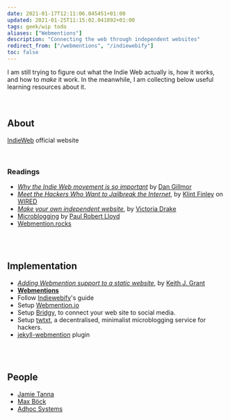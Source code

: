 ```yaml
---
date: 2021-01-17T12:11:06.045451+01:00
updated: 2021-01-25T11:15:02.041892+01:00
tags: geek/wip todo
aliases: ["Webmentions"]
description: "Connecting the web through independent websites"
redirect_from: ["/webmentions", "/indiewebify"]
toc: false
---
```

<div>
	I am still trying to figure out what the Indie Web actually is, how it works, and how to <i>make</i> it work. In the meanwhile, I am collecting below useful learning resources about it.
</div>

<br>
<br>

## About

[IndieWeb](https://indieweb.org "What is IndieWeb?") official website

<br>

### Readings

- [<cite>Why the Indie Web movement is so important</cite>](https://dangillmor.com/2014/04/25/indie-web-important/ "Why the Indie Web movement is so important") by [Dan Gillmor](https://dangillmor.com/ "Dan Gillmor")
- [<cite>Meet the Hackers Who Want to Jailbreak the Internet</cite>](https://www.wired.com/2013/08/indie-web/ "Meet the Hackers Who Want to Jailbreak the Internet - WIRED"), by [Klint Finley](https://www.wired.com/author/klint-finley) on [WIRED](https://www.wired.com/ "WIRED")
- [*Make your own independent website*](https://victoria.dev/blog/make-your-own-independent-website/ "Make your own independent website"), by [Victoria Drake](https://victoria.dev "Victoria Drake")
- [Microblogging](https://paulrobertlloyd.com/2018/01/microblogging/ "Microblogging by Paul Robert Lloyd") by [Paul Robert Lloyd](https://paulrobertlloyd.com "Paul Robert Lloyd")
- [Webmention.rocks](https://webmention.rocks "Webmention.rocks")

<br>
<br>

## Implementation

- [*Adding Webmention support to a static website*](https://keithjgrant.com/posts/2019/02/adding-webmention-support-to-a-static-site/ "Adding Webmention support to a static website"), by [Keith J. Grant](https://keithjgrant.com "Keith J. Grant")
- [**Webmentions**](https://indieweb.org/Webmention "Webmention on IndieWebify")
- Follow [Indiewebify](https://indiewebify.me "Indiewebify")'s guide
- Setup [Webmention.io](https://webmention.io/ "Webmention")
- Setup [Bridgy](https://brid.gy/ "Bridgy"), to connect your web site to social media.
- Setup [twtxt](https://github.com/buckket/twtxt "twtxt source code on GitHub"), a decentralised, minimalist microblogging service for hackers.
- [jekyll-webmention](https://github.com/aarongustafson/jekyll-webmention_io/ "jekyll-webmention_io on GitHub") plugin

<br>
<br>

## People

- [Jamie Tanna](https://www.jvt.me "Jamie Tanna")
- [Max Böck](https://mxb.dev/blog/ "Max Böck's blog")
- [Adhoc Systems](https://adhoc.systems/ "Adhoc Systems")